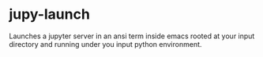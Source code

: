 # jupy-launch
Launches a jupyter server in an ansi term inside emacs rooted at your input directory and running under you input python environment.

